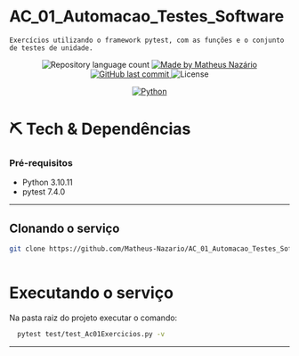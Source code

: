 # AC_01_Automacao_Testes_Software
    
    Exercícios utilizando o framework pytest, com as funções e o conjunto de testes de unidade.

<p align="center">
	<img alt="Repository language count" src="https://img.shields.io/github/languages/count/Matheus-Nazario/AC_01_Automacao_Testes_Software">
	<a href="https://www.linkedin.com/in/matheus-naz%C3%A1rio-676411b3/">
		<img alt="Made by Matheus Nazário" src="https://img.shields.io/badge/Made%20By-Matheus%20Naz%C3%A1rio-green">
	</a>
	<a href="https://github.com/Matheus-Nazario/AC_01_Automacao_Testes_Software/commits/master">
		<img alt="GitHub last commit" src="https://img.shields.io/github/last-commit/Matheus-Nazario/AC_01_Automacao_Testes_Software?color=blue">
	</a>
	<img alt="License" src="https://img.shields.io/badge/license-MIT-brightgreen?color=blue">
</p>

<p align="center">
	<a href="https://www.python.org/">
	  <img alt="Python" src="https://img.shields.io/static/v1?color=red&label=Dev&message=Python&style=for-the-badge&logo=Python">
	</a>
</p>

# ⛏  Tech & Dependências

### Pré-requisitos

* Python 3.10.11
* pytest 7.4.0

<hr>

## Clonando o serviço

```sh
git clone https://github.com/Matheus-Nazario/AC_01_Automacao_Testes_Software.git
 
```

# Executando o serviço

Na pasta raiz do projeto executar o comando:

```sh
  pytest test/test_Ac01Exercicios.py -v
```

<hr>
